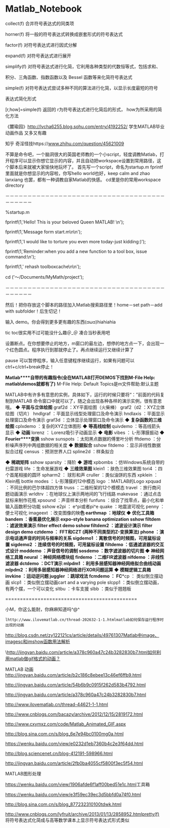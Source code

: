 # Matlab_Notebook


collect(f)     合并符号表达式的同类项 

horner(f)     将一般的符号表达式转换成嵌套形式的符号表达式 

factor(f)     对符号表达式进行因式分解 

expand(f)     对符号表达式进行展开 

simplify(f)  对符号表达式进行化简，它利用各种类型的代数恒等式，包括求和、

积分、三角函数、指数函数以及 Bessel 函数等来化简符号表达式 

simple(f)  对符号表达式尝试多种不同的算法进行化简，以显示长度最短的符号

表达式简化形式 

[r,how]=simple(f)   返回的 r为符号表达式进行化简后的形式， how为所采用的简化方法

 

 

《麓瑜园》<http://lvcha6255.blog.sohu.com/entry/4192252/>   学生MATLAB毕业动画作品 又多又有趣

知乎 奇淫怪技https://www.zhihu.com/question/45621009

 

 

不算是命令吧，一个脑洞很大的英国老师教的一个小script，轻度调教Matlab，打开程序可以显示你想它显示的内容，并且自动把workspace设置到常用路径，这个脚本后来就被大家愉快地玩坏了。 
 首先写一个script，命名为startup.m 
 fprintf里面就是你想显示的内容啦，你写hello world也好，keep calm and zhao lanxiang 也罢，都有一种调教自家Matlab的快感。 
 cd里是你的常用workspace directory 

－－－－－－－－－－－－－－－－－－－－－－－－－－－－－－－－－－－－－－－－－－

%startup.m

fprintf(1,'Hello! This is your beloved Queen MATLAB! \n');

fprintf(1,'Message form start.m\n\n');

fprintf(1,'I would like to torture you even more today-just kidding:)');

fprintf(1,'Reminder:when you add a new function to a tool box, issue command:\n');

fprintf(1,' rehash toolboxcache\n\n');

cd ('～/Documents/MyMath/project');

－－－－－－－－－－－－－－－－－－－－－－－－－－－－－－－－－－－－－－－－－－

然后！把你存放这个脚本的路径加入Matlab搜索路径里！home－set path－add with subfolder！后生切记！

 

 

 

输入 demo。你会得到更多更有趣的东西(ಡωಡ)hiahiahia

 

 

tic toc很实用不过可能没什么趣＠_＠
 凑合当秒表用吧

 

设置断点。在你想要停止的地方，m窗口的最左边，想停的地方点一下，会出现一个红色圆点。程序执行到那就停止了。再点继续运行又继续计算了

pause   可以暂停程序，输入任意键程序继续运行，如果有问题可以ctrl+c/ctrl+break停止！

 

 

**Matlab****自带的有趣指令(**全在MATLAB打开DEMOS下找到M-File Help: matlab\demos就都有了**)** M-File Help: Default Topics是m文件帮助:默认主题

MATLAB中有许多有意思的实例，具体如下，运行的时候只要将“：”前面的代码复制到MATLAB 命令窗口中就可以了，随之会出现各种各样的演示实例，很有意思哦。
 **◆** **平面与立体绘图**
 graf2d ：XY平面绘图（火柴棒） 
 graf2（d2 ：XYZ立体绘图（切片） 
 hndlgraf ：平面显示线型处理窗口及命令演示 
 hndlaxis ：平面显示处理窗口及命令演示 
 graf3d ：立体显示处理窗口及命令演示 
                                                   **◆** **复杂函数的三维绘图** 
 cplxdemo ：复杂的XYZ立体图形 
    **◆** **等高线绘制**
 quivdemo ：等高线箭头显示 
 **◆** **动画** 
 lorenz ： Lorenz吸引子动画显示 
    **◆** **电影**
 vibes ： L-形薄膜振动 
    **◆ Fourier****变换**
 sshow sunspots ：太阳黑点数据的傅里叶分析 
 fftdemo ：分析噪声序列中两组数据的相关度
 **◆** **数据拟合** 
 sshow fitdemo ：显示非线性数据拟合过程 
 census ：预测世界人口 
 spline2d ：样条拟合 

 **◆** **稀疏矩阵** 
 sshow sparsity ：降阶 
 **◆** **游戏**
 xpbombs ：仿Windows系统自带的扫雷游戏 
 life ：生命发展游戏 
    **◆** **三维效果图** 
 klein1 ：肤色三维效果图 
 tori4 ：四个首尾相接的圆环 
 spharm2 ： 球形和声
 cruller ：类似油饼的东西
 xpklein ： Klein瓶 bottle 
 modes ： L-形薄膜的12中模态 
 logo ：MATLAB的Logo 
 xpquad ：不同比例的巴尔体超四方体
 truss ：二维桁架的12个模模态 
 travel ：旅行商问题动画演示 
 wrldtrv ：在地球仪上演示两地间的飞行线路 
 makevase ：通过点击鼠标来制作花瓶 
 xpsound ：声音样本分析 
 funfuns ：综合了找零点，最小化和单输入函数积分功能 
 sshow e2pi ： e^pi或者pi^e 
 quake ：地震波可视化 
 penny ：便士可视化 
 imageext ：改变图像的映**色 
 earthmap ：地球仪 
    **◆** **优化工具箱** 
 bandem ：香蕉最优化展示 expo-style banana optimization 
 sshow filtdem ：滤波效果演示 filter effect demo 
 sshow filtdem2 ：滤波设计演示 filter design demo 
 cztdemo ： FFT和CZT (两种不同类型的Z-变换算法) 
 phone ：演示电话通声音的时间与频率的关系
 sigdemo1 ：离散信号的时频图，可用鼠标设置 
 sigdemo2 ：连续信号的时频图，可用鼠标设置
 filtdemo ：低通滤波器的交互式设计
 moddemo ：声音信号的调制 
 sosdemo ：数字滤波器的切片图 
 **◆** **神经网络工具箱** 
 neural ：神经网络模块组
 firdemo ：二维FIR滤波器
 nlfdemo ：非线性滤波器 
 dctdemo ：DCT演示 
 mlpdm1 ：利用多层感知器神经网络拟合曲线动画 
 mlpdm2 ：利用多层感知器神经网络进行XOR问题运算 
 **◆** **模糊逻辑工具箱** 
 invkine ：运动逆问题 
 juggler ：跳球戏法
 fcmdemo ： FC***cp ： 类似倒立摆动画 
 slcp1 ：类似倒立摆动画cart and a varying pole 
 slcpp1 ：类似倒立摆动画，有两个摆，一个可以变化 
 sltbu ：卡车支援 
 slbb ：类似于翘翘板 

=============================================

小M，你这么能耐，你麻麻知道吗^@^

 

    lhttp://www.ilovematlab.cn/thread-202632-1-1.htmlmatlab如何保存运行程序时出现的动画

http://blog.csdn.net/zy122121cs/article/details/49761307Matlab中image、imagesc和imshow函数用法解析

\http://jingyan.baidu.com/article/a378c960a47c24b3282830b7.html如何利用matlab做gif格式的动画？

 MATLAB 动画<http://jingyan.baidu.com/article/b2c186c8ebee13c46ef6ffb9.html>

<http://jingyan.baidu.com/article/54b6b9c0915f262d583b4792.html>

<http://jingyan.baidu.com/article/a378c960a47c24b3282830b7.html>

<http://www.ilovematlab.cn/thread-44621-1-1.html>

<http://www.cnblogs.com/bacazy/archive/2012/12/15/2819172.html>

<http://www.cxymxz.com/code/Matlab_Animated_GIF.aspx>

<http://blog.sina.com.cn/s/blog_6e7e94bc0100mg0a.html>

<https://wenku.baidu.com/view/e0232d1eb7360b4c2e3f64dd.html>

<http://blog.sciencenet.cn/blog-412191-598966.html>

<http://jingyan.baidu.com/article/2fb0ba4055cf5800f3ec5f54.html>

MATLAB图形处理

<https://wenku.baidu.com/view/1906afde6f1aff00bed51e1c.html>工具箱

<https://wenku.baidu.com/view/e3f59ec39ec3d5bbfd0a74f0.html>

<http://blog.sina.com.cn/s/blog_877232310100tdwk.html>

 

http://www.cnblogs.com/lyfruit/archive/2013/01/13/2858952.htmlpretty(f)     将符号表达式化简成与高等数学课本上显示符号表达式形式类似 











